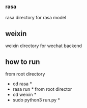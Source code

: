 ### rasa
rasa directory for rasa model

## weixin
weixin directory for wechat backend

## how to run
from root directory
* cd rasa *
* rasa run *
from root director
* cd weixin *
* sudo python3 run.py *
